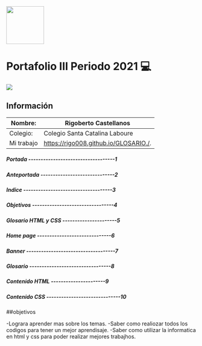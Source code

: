 

<img width="100px" src="https://jefuentes80.github.io/starup_scl/img/logo_SCL%20(3).png">

# Portafolio III Periodo 2021 💻

<img src="https://i.pinimg.com/474x/43/f7/8a/43f78a2394f21ea3002c81905c2a64b1.jpg">

## Información

|  Nombre: | Rigoberto Castellanos  |
| ------------ | ------------ |
|  Colegio: | Colegio Santa Catalina Laboure  |
|  Mi trabajo | https://rigo008.github.io/GLOSARIO./.  |

##### Portada -----------------------------------1
##### Anteportada ------------------------------2
##### Indice ------------------------------------3
##### Objetivos ---------------------------------4
##### Glosario HTML y CSS ----------------------5
##### Home page ------------------------------6
##### Banner ------------------------------------7
##### Glosario ---------------------------------8
##### Contenido HTML ----------------------9
##### Contenido CSS ------------------------------10


##objetivos 

-Lograra aprender mas sobre los temas.
-Saber como realiozar todos los codigos para tener un mejor aprendisaje. 
-Saber como utilizar la informatica en html y css para poder realizar mejores trabajhos.
